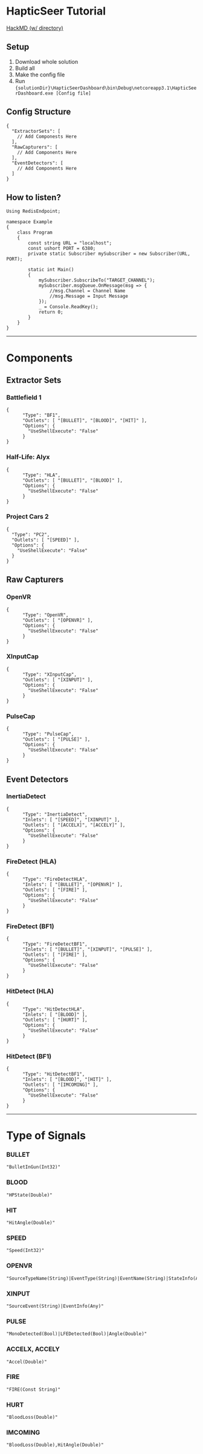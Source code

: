 # HapticSeer Tutorial
[HackMD (w/ directory)](https://hackmd.io/@yuhsinlin/HkWxCyWmw)
## Setup
1. Download whole solution
2. Build all
3. Make the config file
4. Run ```{solutionDir}\HapticSeerDashboard\bin\Debug\netcoreapp3.1\HapticSeerDashboard.exe [Config file]```
## Config Structure
```json=
{
  "ExtractorSets": [
    // Add Componests Here
  ],
  "RawCapturers": [
    // Add Components Here
  ],
  "EventDetectors": [
    // Add Components Here
  ]
}
```
## How to listen?
```csharp=
Using RedisEndpoint;

namespace Example
{
    class Program
    {
        const string URL = "localhost";
        const ushort PORT = 6380;
        private static Subscriber mySubscriber = new Subscriber(URL, PORT);

        static int Main()
        {
            mySubscriber.SubscribeTo("TARGET_CHANNEL");
            mySubscriber.msgQueue.OnMessage(msg => {
                //msg.Channel = Channel Name
                //msg.Message = Input Message
            });
            _ = Console.ReadKey();
            return 0;
        }
    }
}
```
---
# Components
## Extractor Sets

### Battlefield 1
```json=
{
      "Type": "BF1",
      "Outlets": [ "[BULLET]", "[BLOOD]", "[HIT]" ],
      "Options": {
        "UseShellExecute": "False"
      }
}
```
### Half-Life: Alyx
```json=
{
      "Type": "HLA",
      "Outlets": [ "[BULLET]", "[BLOOD]" ],
      "Options": {
        "UseShellExecute": "False"
      }
}
```
### Project Cars 2
```json=
{
  "Type": "PC2",
  "Outlets": [ "[SPEED]" ],
  "Options": {
    "UseShellExecute": "False"
  }
}
```
## Raw Capturers
### OpenVR
```json=
{
      "Type": "OpenVR",
      "Outlets": [ "[OPENVR]" ],
      "Options": {
        "UseShellExecute": "False"
      }
}
```
### XInputCap
```json=
{
      "Type": "XInputCap",
      "Outlets": [ "[XINPUT]" ],
      "Options": {
        "UseShellExecute": "False"
      }
}
```
### PulseCap
```json=
{
      "Type": "PulseCap",
      "Outlets": [ "[PULSE]" ],
      "Options": {
        "UseShellExecute": "False"
      }
}
```
## Event Detectors
### InertiaDetect
```json=
{
      "Type": "InertiaDetect",
      "Inlets": [ "[SPEED]", "[XINPUT]" ],
      "Outlets": [ "[ACCELX]", "[ACCELY]" ],
      "Options": {
        "UseShellExecute": "False"
      }
}
```
### FireDetect (HLA)
```json=
{
      "Type": "FireDetectHLA",
      "Inlets": [ "[BULLET]", "[OPENVR]" ],
      "Outlets": [ "[FIRE]" ],
      "Options": {
        "UseShellExecute": "False"
      }
}
```
### FireDetect (BF1)
```json=
{
      "Type": "FireDetectBF1",
      "Inlets": [ "[BULLET]", "[XINPUT]", "[PULSE]" ],
      "Outlets": [ "[FIRE]" ],
      "Options": {
        "UseShellExecute": "False"
      }
}
```
### HitDetect (HLA)
```json=
{
      "Type": "HitDetectHLA",
      "Inlets": [ "[BLOOD]" ],
      "Outlets": [ "[HURT]" ],
      "Options": {
        "UseShellExecute": "False"
      }
}
```
### HitDetect (BF1)
```json=
{
      "Type": "HitDetectBF1",
      "Inlets": [ "[BLOOD]", "[HIT]" ],
      "Outlets": [ "[IMCOMING]" ],
      "Options": {
        "UseShellExecute": "False"
      }
}
```
---
# Type of Signals
### BULLET
```
"BulletInGun(Int32)"
```
### BLOOD
```
"HPState(Double)"
```
### HIT
```
"HitAngle(Double)"
```
### SPEED
```
"Speed(Int32)"
```
### OPENVR
```
"SourceTypeName(String)|EventType(String)|EventName(String)|StateInfo(Any)"
```
### XINPUT
```
"SourceEvent(String)|EventInfo(Any)"
```
### PULSE
```
"MonoDetected(Bool)|LFEDetected(Bool)|Angle(Double)"
```
### ACCELX, ACCELY
```
"Accel(Double)"
```
### FIRE
```
"FIRE(Const String)"
```
### HURT
```
"BloodLoss(Double)"
```
### IMCOMING
```
"BloodLoss(Double),HitAngle(Double)"
```
